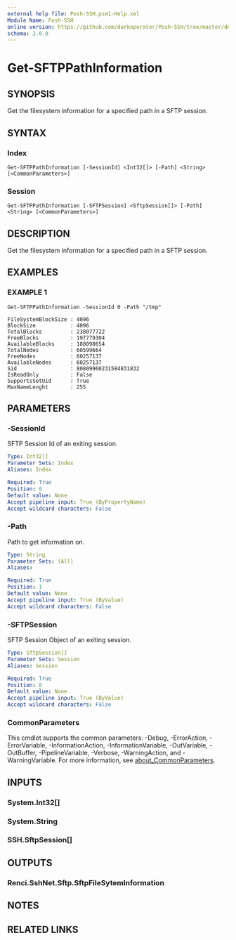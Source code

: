 ```yaml
---
external help file: Posh-SSH.psm1-Help.xml
Module Name: Posh-SSH
online version: https://github.com/darkoperator/Posh-SSH/tree/master/docs
schema: 2.0.0
---
```


# Get-SFTPPathInformation

## SYNOPSIS
Get the filesystem information for a specified path in a SFTP session.

## SYNTAX

### Index
```
Get-SFTPPathInformation [-SessionId] <Int32[]> [-Path] <String> [<CommonParameters>]
```

### Session
```
Get-SFTPPathInformation [-SFTPSession] <SftpSession[]> [-Path] <String> [<CommonParameters>]
```

## DESCRIPTION
Get the filesystem information for a specified path in a SFTP session.

## EXAMPLES

### EXAMPLE 1
```
Get-SFTPPathInformation -SessionId 0 -Path "/tmp"

FileSystemBlockSize : 4096
BlockSize           : 4096
TotalBlocks         : 238077722
FreeBlocks          : 197779304
AvailableBlocks     : 188098654
TotalNodes          : 60599664
FreeNodes           : 60257137
AvailableNodes      : 60257137
Sid                 : 80809960231584831832
IsReadOnly          : False
SupportsSetUid      : True
MaxNameLenght       : 255
```

## PARAMETERS

### -SessionId
SFTP Session Id of an exiting session.

```yaml
Type: Int32[]
Parameter Sets: Index
Aliases: Index

Required: True
Position: 0
Default value: None
Accept pipeline input: True (ByPropertyName)
Accept wildcard characters: False
```

### -Path
Path to get information on.

```yaml
Type: String
Parameter Sets: (All)
Aliases:

Required: True
Position: 1
Default value: None
Accept pipeline input: True (ByValue)
Accept wildcard characters: False
```

### -SFTPSession
SFTP Session Object of an exiting session.

```yaml
Type: SftpSession[]
Parameter Sets: Session
Aliases: Session

Required: True
Position: 0
Default value: None
Accept pipeline input: True (ByValue)
Accept wildcard characters: False
```

### CommonParameters
This cmdlet supports the common parameters: -Debug, -ErrorAction, -ErrorVariable, -InformationAction, -InformationVariable, -OutVariable, -OutBuffer, -PipelineVariable, -Verbose, -WarningAction, and -WarningVariable. For more information, see [about_CommonParameters](http://go.microsoft.com/fwlink/?LinkID=113216).

## INPUTS

### System.Int32[]
### System.String
### SSH.SftpSession[]
## OUTPUTS

### Renci.SshNet.Sftp.SftpFileSytemInformation
## NOTES

## RELATED LINKS
